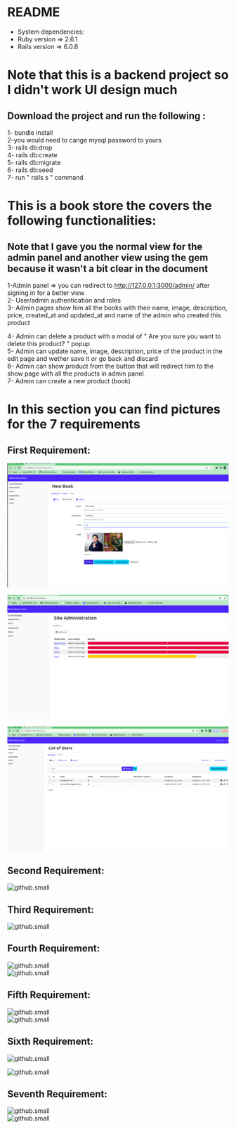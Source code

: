 # README
  
* System dependencies: <br>
* Ruby version => 2.6.1
* Rails version => 6.0.6

# Note that this is a backend project so I didn't work UI design much

## Download the project and run the following : <br>
  
  1- bundle install <br>
  2-you would need to cange mysql password to yours <br>
  3- rails db:drop <br>
  4- rails db:create <br>
  5- rails db:migrate <br>
  6- rails db:seed <br>
  7- run " rails s " command<br>
  

# This is a book store the covers the following functionalities:
## Note that I gave you the normal view for the admin panel and another view using the gem because it wasn't a bit clear in the document

1-Admin panel  => you can redirect to http://127.0.0.1:3000/admin/  after signing in for a better view <br>
2- User/admin authentication and roles <br>
3- Admin pages show him all the books with their name, image, description, price, created_at and updated_at and name of the admin who created this product <br>

4- Admin can delete a product with a modal of " Are you sure you want to delete this product? " popup <br>
5- Admin can update name, image, description, price of the product in the edit page and wether save it or go back and discard <br>
6- Admin can show product from the button that will redirect him to the show page with all the products in admin panel <br>
7- Admin can create a new product (book) <br>

# In this section you can find pictures for the 7 requirements

## First Requirement:

![github.small](app/assets/images/1.png) <br  />

![github.small](app/assets/images/2.png) <br  />

![github.small](app/assets/images/3.png) <br  />

## Second Requirement:


![github.small](4.png) <br  />

## Third Requirement: <br>

![github.small](4.png) <br  />


## Fourth Requirement: <br>

![github.small](5.png) <br  />
![github.small](6.png) <br  />


## Fifth Requirement: <br>
 
 ![github.small](7.png) <br  />
 ![github.small](8.png) <br  />

## Sixth Requirement: <br>

![github.small](9.png) <br  />

![github.small](10.png) <br  />

## Seventh Requirement: <br>

![github.small](11.png) <br  />
![github.small](12.png) <br  />



